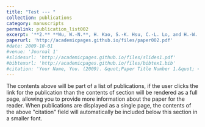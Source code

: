 ```yaml
---
title: "Test --- "
collection: publications
category: manuscripts
permalink: publication_list002
excerpt: '**2.** **Wu, W.-N.**, H. Kao, S.-K. Hsu, C.-L. Lo, and H.-W. Chen (2010), Spatial variation of the crustal stress field along the Ryukyu-Taiwan-Luzon convergent boundary, Journal of Geophysical Research: Solid Earth, 115, B11401, doi:10.1029/2009JB007080.'
paperurl: 'http://academicpages.github.io/files/paper002.pdf'
#date: 2009-10-01
#venue: 'Journal 1'
#slidesurl: 'http://academicpages.github.io/files/slides1.pdf'
#bibtexurl: 'http://academicpages.github.io/files/bibtex1.bib'
#citation: 'Your Name, You. (2009). &quot;Paper Title Number 1.&quot; <i>Journal 1</i>. 1(1).'
---
```

The contents above will be part of a list of publications, if the user clicks the link for the publication than the contents of section will be rendered as a full page, allowing you to provide more information about the paper for the reader. When publications are displayed as a single page, the contents of the above "citation" field will automatically be included below this section in a smaller font.
